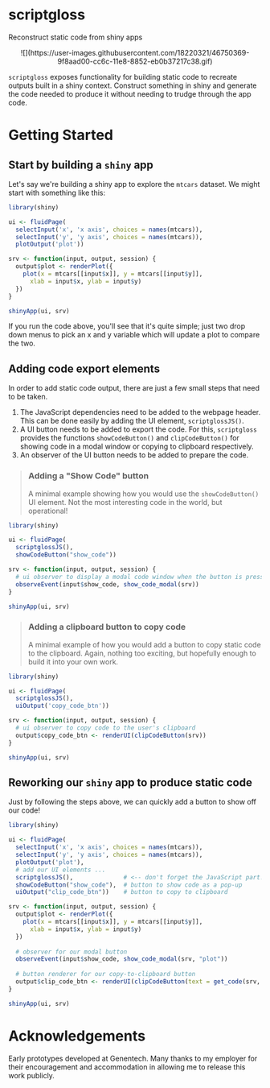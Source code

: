 # scriptgloss

Reconstruct static code from shiny apps

<p align="center">
![](https://user-images.githubusercontent.com/18220321/46750369-9f8aad00-cc6c-11e8-8852-eb0b37217c38.gif)  
</p>


`scriptgloss` exposes functionality for building static code to recreate outputs
built in a shiny context. Construct something in shiny and generate the code
needed to produce it without needing to trudge through the app code.

# Getting Started

## Start by building a `shiny` app

Let's say we're building a shiny app to explore the `mtcars` dataset. We might
start with something like this:

```r
library(shiny)

ui <- fluidPage(
  selectInput('x', 'x axis', choices = names(mtcars)),
  selectInput('y', 'y axis', choices = names(mtcars)),
  plotOutput('plot'))

srv <- function(input, output, session) {
  output$plot <- renderPlot({
    plot(x = mtcars[[input$x]], y = mtcars[[input$y]], 
      xlab = input$x, ylab = input$y)
  })
}

shinyApp(ui, srv)
```

If you run the code above, you'll see that it's quite simple; just two drop down
menus to pick an x and y variable which will update a plot to compare the two.

## Adding code export elements

In order to add static code output, there are just a few small steps that need
to be taken. 

1. The JavaScript dependencies need to be added to the webpage header. This can
be done easily by adding the UI element, `scriptglossJS()`.
1. A UI button needs to be added to export the code. For this, `scriptgloss`
provides the functions `showCodeButton()` and `clipCodeButton()` for showing
code in a modal window or copying to clipboard respectively.
1. An observer of the UI button needs to be added to prepare the code.

>### Adding a "Show Code" button
>A minimal example showing how you would use the `showCodeButton()` UI element.
Not the most interesting code in the world, but operational!

```r
library(shiny)

ui <- fluidPage(
  scriptglossJS(),
  showCodeButton("show_code"))

srv <- function(input, output, session) {
  # ui observer to display a modal code window when the button is pressed
  observeEvent(input$show_code, show_code_modal(srv))
}

shinyApp(ui, srv)
```

>### Adding a clipboard button to copy code
>A minimal example of how you would add a button to copy static code to the
clipboard. Again, nothing too exciting, but hopefully enough to build it into
your own work.

```r
library(shiny)

ui <- fluidPage(
  scriptglossJS(),
  uiOutput('copy_code_btn'))

srv <- function(input, output, session) {
  # ui observer to copy code to the user's clipboard
  output$copy_code_btn <- renderUI(clipCodeButton(srv))
}

shinyApp(ui, srv)
```

## Reworking our `shiny` app to produce static code

Just by following the steps above, we can quickly add a button to show off our
code!

```r
library(shiny)

ui <- fluidPage(
  selectInput('x', 'x axis', choices = names(mtcars)),
  selectInput('y', 'y axis', choices = names(mtcars)),
  plotOutput('plot'),
  # add our UI elements ... 
  scriptglossJS(),              # <-- don't forget the JavaScript part!
  showCodeButton("show_code"),  # button to show code as a pop-up
  uiOutput("clip_code_btn"))    # button to copy to clipboard

srv <- function(input, output, session) {
  output$plot <- renderPlot({
    plot(x = mtcars[[input$x]], y = mtcars[[input$y]], 
      xlab = input$x, ylab = input$y)
  })
  
  # observer for our modal button
  observeEvent(input$show_code, show_code_modal(srv, "plot"))
  
  # button renderer for our copy-to-clipboard button
  output$clip_code_btn <- renderUI(clipCodeButton(text = get_code(srv, "plot")))
}

shinyApp(ui, srv)
```

# Acknowledgements

Early prototypes developed at Genentech. Many thanks to my employer for their 
encouragement and accommodation in allowing me to release this work publicly.
